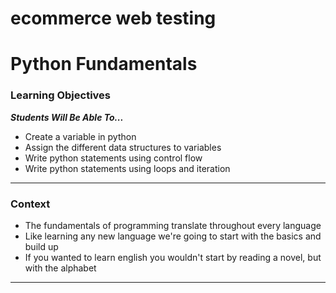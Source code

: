 # ecommerce web testing
# Python Fundamentals

### Learning Objectives

***Students Will Be Able To...***

* Create a variable in python
* Assign the different data structures to variables
* Write python statements using control flow
* Write python statements using loops and iteration

---
### Context

* The fundamentals of programming translate throughout every language
* Like learning any new language we're going to start with the basics and build up
* If you wanted to learn english you wouldn't start by reading a novel, but with the alphabet

---
